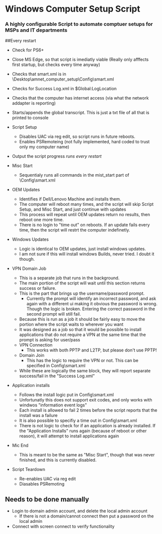 # Windows Computer Setup Script
### A highly configurable Script to automate comptuer setups for MSPs and IT departments

##Every restart
* Check for PS6+
* Close MS Edge, so that script is imediatly viable (Really only afffects first startup, but checks every time anyway)
* Checks that smart.xml is in \Desktop\amnet_computer_setup\Config\smart.xml
* Checks for Success Log.xml in $Global:LogLocation
* Checks that the computer has internet access (via what the network addapter is reporting)
* Starts/appends the global transcript. This is just a txt file of all that is printed to console

* Script Setup
	* Disables UAC via reg edit, so script runs in future reboots.
	* Enables PSRemoteing (not fully implemented, hard coded to trust only my computer name)
* Output the script progress *runs every restart*
* Misc Start
	* Sequentialy runs all commands in the mist_start part of \Config\smart.xml
* OEM Updates
	* Identifies if Dell/Lenovo Machine and installs them.
	* The computer will reboot many times, and the script will skip Script Setup, and Misc Start, and just continue with updates
	* This process will repeat until OEM updates return no results, then reboot one more time.
	* There is no login to "time out" on reboots. If an update fails every time, then the script will restrt the computer indefinetly.
* Windows Updates
	* Logic is identical to OEM updates, just install windows updates.
	* I am not sure if this will install windows Builds, never tried. I doubt it though.
* VPN Domain Job
	* This is a separate job that runs in the background.
	* The main portion of the script will wait until this section returns success or failure.
	* This is the part that brings up the username/password prompt.
		* Currently the prompt will identify an incorrect password, and ask again with a different ui making it obvious the password is wrong. Though the logic is broken. Entering the correct password in the second prompt will still fail.
	* Because this is run as a job it should be fairly easy to move the portion where the script waits to wherever you want
	* It was designed as a job so that it would be possible to install applications that do not require a VPN at the same time that the prompt is asking for user/pass
	* VPN Connection
		* This works with both PPTP and L2TP, but please don't use PPTP!
	* Domain Join
		* This has the logic to require the VPN or not. This can be specified in Config\smart.xml
	* While these are logically the same block, they will report separate success/fail in the "Success Log.xml"
* Application installs
	* Follows the install logic put in Config\smart.xml
	* Unfortunatly this does not support exit codes, and only works with windwos "information event logs"
	* Each install is allowed to fail 2 times before the script reports that the install was a failure
	* It is also possible to specifiy a time out in Config\smart.xml
	* There is not logic to check for if an application is already installed. If the "Application Installs" runs again (because of reboot or other reason), it will attempt to install applications again
* Mic End
	* This is meant to be the same as "Misc Start", though that was never finished, and this is currently disabled.
* Script Teardown
	* Re-enables UAC via reg edit
	* Diasables PSRemoting

## Needs to be done manually
* Login to domain admin account, and delete the local admin account
	* If there is not a domain/cannot connect then put a password on the local admin
* Connect with screen connect to verify functionality
